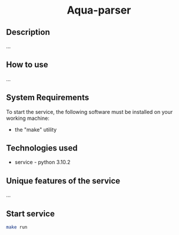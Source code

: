 <h1 align="center">Aqua-parser</h1>


## Description
...

## How to use
...

## System Requirements
To start the service, the following software must be installed on your working machine:
* the "make" utility

## Technologies used
* service - python 3.10.2

## Unique features of the service
...

## Start service
```bash
make run
```

